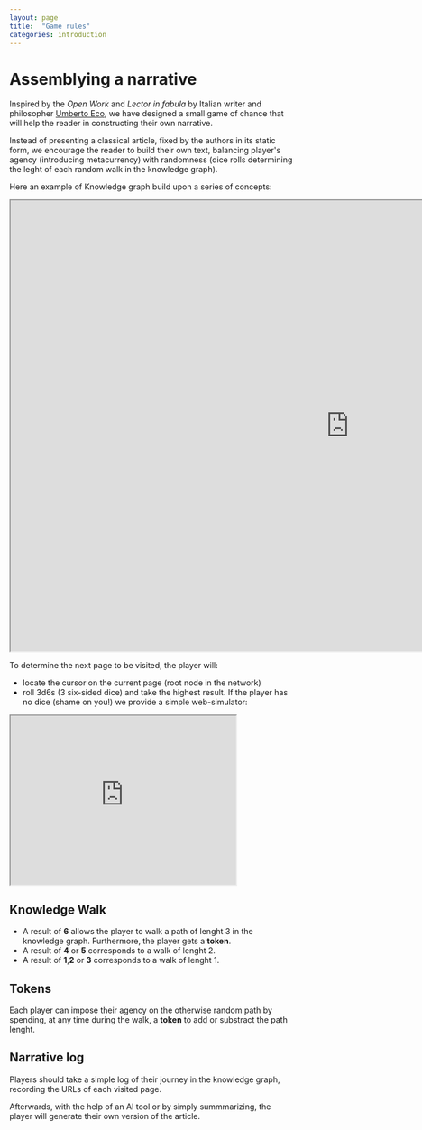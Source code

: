 ```yaml
---
layout: page
title:  "Game rules"
categories: introduction
---
```


# Assemblying a narrative

Inspired by the _Open Work_ and _Lector in fabula_ by Italian writer and philosopher [Umberto Eco](https://en.wikipedia.org/wiki/Umberto_Eco), we have designed a small game of chance that will help the reader in constructing their own narrative.

Instead of presenting a classical article, fixed by the authors in its static form, we encourage the reader to build their own text, balancing player's agency (introducing metacurrency) with randomness (dice rolls determining the leght of each random walk in the knowledge graph).

Here an example of Knowledge graph build upon a series of concepts:

<iframe src="https://nicholascorniaorpheus.github.io/decastrophizing-failure-through-playfulness/assets/networks/Alicia.html" height="800" width="1200" title="Alicia network"></iframe>

To determine the next page to be visited, the player will:

- locate the cursor on the current page (root node in the network)
- roll 3d6s (3 six-sided dice) and take the highest result. If the player has no dice (shame on you!) we provide a simple web-simulator:

<iframe src="https://nicholascorniaorpheus.github.io/decastrophizing-failure-through-playfulness/assets/roll.html" height="300" width="400" title="Dice Roller"></iframe>

## Knowledge Walk

- A result of **6** allows the player to walk a path of lenght 3 in the knowledge graph. Furthermore, the player gets a **token**.
- A result of **4** or **5** corresponds to a walk of lenght 2.
- A result of **1**,**2** or **3** corresponds to a walk of lenght 1.

## Tokens

Each player can impose their agency on the otherwise random path by spending, at any time during the walk, a **token** to add or substract the path lenght.

## Narrative log

Players should take a simple log of their journey in the knowledge graph, recording the URLs of each visited page.

Afterwards, with the help of an AI tool or by simply summmarizing, the player will generate their own version of the article.

